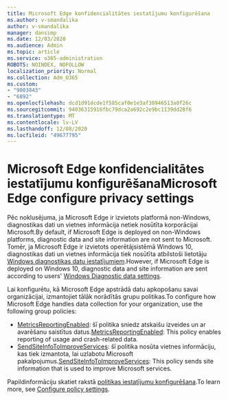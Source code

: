 ```yaml
---
title: Microsoft Edge konfidencialitātes iestatījumu konfigurēšana
ms.author: v-smandalika
author: v-smandalika
manager: dansimp
ms.date: 12/03/2020
ms.audience: Admin
ms.topic: article
ms.service: o365-administration
ROBOTS: NOINDEX, NOFOLLOW
localization_priority: Normal
ms.collection: Adm_O365
ms.custom:
- "9003843"
- "6892"
ms.openlocfilehash: dcd1d91dcde1f585caf0e1e3af30946513a0f26c
ms.sourcegitcommit: 94036315916fbc79dca2a692c2e9bc1139dd28f6
ms.translationtype: MT
ms.contentlocale: lv-LV
ms.lasthandoff: 12/08/2020
ms.locfileid: "49677795"
---
```

# <a name="microsoft-edge-configure-privacy-settings"></a><span data-ttu-id="80b5a-102">Microsoft Edge konfidencialitātes iestatījumu konfigurēšana</span><span class="sxs-lookup"><span data-stu-id="80b5a-102">Microsoft Edge configure privacy settings</span></span>

<span data-ttu-id="80b5a-103">Pēc noklusējuma, ja Microsoft Edge ir izvietots platformā non-Windows, diagnostikas dati un vietnes informācija netiek nosūtīta korporācijai Microsoft.</span><span class="sxs-lookup"><span data-stu-id="80b5a-103">By default, if Microsoft Edge is deployed on non-Windows platforms, diagnostic data and site information are not sent to Microsoft.</span></span> <span data-ttu-id="80b5a-104">Tomēr, ja Microsoft Edge ir izvietots operētājsistēmā Windows 10, diagnostikas dati un vietnes informācija tiek nosūtīta atbilstoši lietotāju [Windows diagnostikas datu iestatījumiem](https://docs.microsoft.com/windows/privacy/configure-windows-diagnostic-data-in-your-organization).</span><span class="sxs-lookup"><span data-stu-id="80b5a-104">However, if Microsoft Edge is deployed on Windows 10, diagnostic data and site information are sent according to users' [Windows Diagnostic data settings](https://docs.microsoft.com/windows/privacy/configure-windows-diagnostic-data-in-your-organization).</span></span>

<span data-ttu-id="80b5a-105">Lai konfigurētu, kā Microsoft Edge apstrādā datu apkopošanu savai organizācijai, izmantojiet tālāk norādītās grupu politikas.</span><span class="sxs-lookup"><span data-stu-id="80b5a-105">To configure how Microsoft Edge handles data collection for your organization, use the following group policies:</span></span>
- <span data-ttu-id="80b5a-106">[MetricsReportingEnabled](https://docs.microsoft.com/DeployEdge/microsoft-edge-policies#metricsreportingenabled): šī politika sniedz atskaišu izveides un ar avarēšanu saistītus datus.</span><span class="sxs-lookup"><span data-stu-id="80b5a-106">[MetricsReportingEnabled](https://docs.microsoft.com/DeployEdge/microsoft-edge-policies#metricsreportingenabled): This policy enables reporting of usage and crash-related data.</span></span>
- <span data-ttu-id="80b5a-107">[SendSiteInfoToImproveServices](https://docs.microsoft.com/DeployEdge/microsoft-edge-policies#sendsiteinfotoimproveservices): šī politika nosūta vietnes informāciju, kas tiek izmantota, lai uzlabotu Microsoft pakalpojumus.</span><span class="sxs-lookup"><span data-stu-id="80b5a-107">[SendSiteInfoToImproveServices](https://docs.microsoft.com/DeployEdge/microsoft-edge-policies#sendsiteinfotoimproveservices): This policy sends site information that is used to improve Microsoft services.</span></span>

<span data-ttu-id="80b5a-108">Papildinformāciju skatiet rakstā [politikas iestatījumu konfigurēšana](https://docs.microsoft.com/deployedge/microsoft-edge-enterprise-privacy-settings#configure-policy-settings).</span><span class="sxs-lookup"><span data-stu-id="80b5a-108">To learn more, see [Configure policy settings](https://docs.microsoft.com/deployedge/microsoft-edge-enterprise-privacy-settings#configure-policy-settings).</span></span>